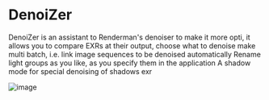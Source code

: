﻿# DenoiZer

DenoiZer is an assistant to Renderman's denoiser to make it more opti, it allows you to compare EXRs at their output, choose what to denoise make multi batch, i.e. link image sequences to be denoised automatically Rename light groups as you like, as you specify them in the application A shadow mode for special denoising of shadows exr
 
 ![image](https://github.com/user-attachments/assets/13a8c452-5d4c-46fb-8282-e1bdfd9ceaca)
